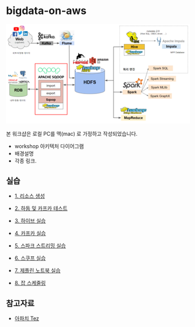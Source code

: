 # bigdata-on-aws #

![bigdata](https://github.com/gnosia93/bigdata-on-aws/blob/main/workshop/images/bigdat-on-aws.png)

본 워크샵은 로컬 PC를 맥(mac) 로 가정하고 작성되었습니다. 


* workshop 아키텍처 다이어그램
* 배경설명
* 각종 링크.


## 실습 ###

* [1. 리소스 생성](https://github.com/gnosia93/bigdata-on-aws/blob/main/workshop/setup.md)

* [2. 하둡 및 카프카 테스트](https://github.com/gnosia93/bigdata-on-aws/blob/main/workshop/hadoop-kafka.md)

* [3. 하이브 실습](https://github.com/gnosia93/bigdata-on-aws/blob/main/workshop/hive.md)

* [4. 카프카 실습](https://github.com/gnosia93/bigdata-on-aws/blob/main/workshop/kafka.md)

* [5. 스파크 스트리밍 실습](https://github.com/gnosia93/bigdata-on-aws/blob/main/workshop/spark.md) 

* [6. 스쿠프 실습](https://github.com/gnosia93/bigdata-on-aws/blob/main/workshop/sqoop.md)

* [7. 제플린 노트북 실습](https://github.com/gnosia93/bigdata-on-aws/blob/main/workshop/zeppelin.md)

* [8. 잡 스케줄링](https://github.com/gnosia93/bigdata-on-aws/blob/main/workshop/job-schedule.md)


## 참고자료 ##

* [아파치 Tez](https://kr.cloudera.com/products/open-source/apache-hadoop/apache-tez.html)
